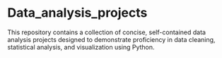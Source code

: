# Data_analysis_projects
This repository contains a collection of concise, self-contained data analysis projects designed to demonstrate proficiency in data cleaning, statistical analysis, and visualization using Python.
